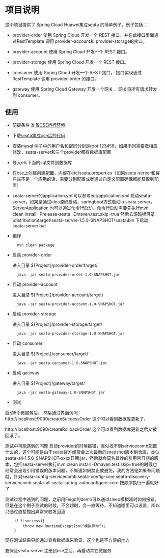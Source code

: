 
# 项目说明

这个项目提供了 Spring Cloud Huawei集成seata 的简单例子，例子包括：

* provider-order
使用 Spring Cloud 开发一个 REST 接口，并在此接口里面通过RestTemplate 调用 provider-account和 provider-storage的接口。

* provider-account
使用 Spring Cloud 开发一个 REST 接口。

* provider-storage
使用 Spring Cloud 开发一个 REST 接口。

* consumer
使用 Spring Cloud 开发一个 REST 接口， 接口实现通过 RestTemplate 调用 provider-order 的接口。 

* gateway
使用 Spring Cloud Gateway 开发一个网关， 网关将所有请求转发到 consumer。 

## 使用

* 前提条件
[准备CSE运行环境](../README_CN.md)
* 下载[seata集成cse后的代码](https://github.com/zhaozw/seata/)
* 安装mysql  例子中的用户名和密码分别是root 123456，如果不同需要做相应修改，seata-server和三个provider都有数据库配置
* 导入etc下面的sql文件到数据库
* 在cse上创建创建配置，内容在etc/seata.properties（如果seata-server和客户端不是一个应用的话，需要分别配置或者通过自定义配置确保都能获取到配置）
* seata-server的application.yml可以参考ect/application.yml 启动seata-server，如果是通过idea源码启动，springboot方式启动io.seata.server。ServerApplication  也可以通过命令行启动，命令行启动需要先执行mvn clean install -Prelease-seata -Dmaven.test.skip=true    然后去源码根目录\distribution\target\seata-server-1.5.0-SNAPSHOT\seata\bin 下启动seata-server.bat

* 编译

        mvn clean package

* 启动 provider-order

  进入目录 ${Project}/provider-order/target/
  
        java -jar seata-provider-order-1.0-SNAPSHOT.jar

* 启动 provider-account

  进入目录 ${Project}/provider-account/target/
  
        java -jar seata-provider-account-1.0-SNAPSHOT.jar

* 启动 provider-storage

  进入目录 ${Project}/provider-storage/target/
  
        java -jar seata-provider-storage-1.0-SNAPSHOT.jar

* 启动 consumer

  进入目录 ${Project}/consumer/target/

        java -jar seata-consumer-1.0-SNAPSHOT.jar

* 启动 gateway

  进入目录 ${Project}/gateway/target/

        java -jar seata-gateway-1.0-SNAPSHOT.jar

* 测试

启动5个微服务后， 然后通过界面访问： 
http://localhost:9090/createSuccessOrder 这个可以看到数据库更新了。

http://localhost:9090/createRollbackOrder 这个可以看到数据库更新之后又被回滚了。

测试中可能遇到的问题
启动provider的时候报错，类似找不到servicecomb配置什么的，这个可能是由于seata官方经常会上次最新的snapshot版本到仓库，类似seata-all-1.5.0-SNAPSHOT-xxxx日期.jar，然后就会莫名其妙的引用带日期的版本，包括seata-server执行mvn clean install -Dmaven.test.skip=true的时候也经常会出现引用错误的版本问题，不知道如何禁止或避免，我的方法是如果有问题就，针对seata-config-servicecomb seata-config-core seata-discovery-servicecomb seata-all seata-spring-autoconfigure-core 按顺序执行一遍就好了

测试过程中遇到的问题，之前用Feign的demo可以通过sleep模拟超时如何报错，但是在这个例子测试的时候，不会超时，会一直等待，不知道哪里可以设置，所以只通过直接抛出异常来触发回滚

        if (!success){
            throw new RuntimeException("模拟异常");
        }

现在测试结果只能通过查看数据库来验证，这个也是不方便的地方

要保证seata-server注册到cse之后，再启动其它微服务
